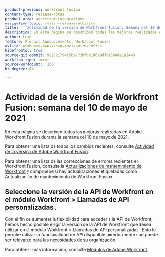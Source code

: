 ```yaml
---
product-previous: workfront-fusion
content-type: release-notes
product-area: workfront-integrations
navigation-topic: fusion-release-activity
title: '''Actividad de la versión de Workfront Fusion: Semana del 10 de mayo de 2021"'
description: En esta página se describen todas las mejoras realizadas en Adobe Workfront Fusion durante la semana del 10 de mayo de 2021.
author: Luke
feature: Product Announcements, Workfront Fusion
exl-id: 660b6ac9-9607-4c48-a0c1-60529720f1c5
hidefromtoc: true
source-git-commit: 9c2321794c5ba773bfda1d6e9dfda6b8de1a1449
workflow-type: tm+mt
source-wordcount: '156'
ht-degree: 0%

---
```


# Actividad de la versión de Workfront Fusion: semana del 10 de mayo de 2021

En esta página se describen todas las mejoras realizadas en Adobe Workfront Fusion durante la semana del 10 de mayo de 2021.

Para obtener una lista de todos los cambios recientes, consulte [Actividad de la versión de Adobe Workfront Fusion](../../../product-announcements/product-releases/fusion-release-activity/fusion-release-activity.md).

Para obtener una lista de las correcciones de errores recientes en Workfront Fusion, consulte la [Actualizaciones de mantenimiento de Workfront](https://one.workfront.com/s/article/Workfront-Maintenance-Updates-1882317350) y compruebe si hay actualizaciones etiquetadas como Actualización de mantenimiento de Workfront Fusion.

## Seleccione la versión de la API de Workfront en el módulo Workfront > Llamadas de API personalizadas .

Con el fin de aumentar la flexibilidad para acceder a la API de Workfront, hemos hecho posible elegir la versión de la API de Workfront que desea utilizar en el módulo Workfront > Llamadas de API personalizadas . Esto le permite utilizar la funcionalidad de API disponible anteriormente que puede ser relevante para las necesidades de su organización.

Para obtener más información, consulte [Módulos de Adobe Workfront](../../../workfront-fusion/apps-and-their-modules/workfront-modules.md).
